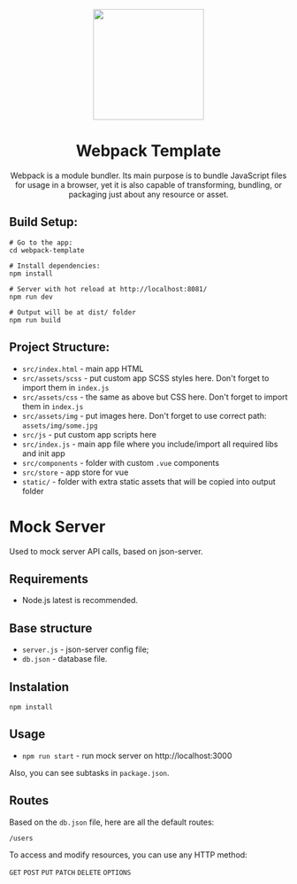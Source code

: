 <div align="center">
  <img width="200" height="200" src="https://webpack.js.org/assets/icon-square-big.svg">
  <h1>Webpack Template</h1>
  <p>
    Webpack is a module bundler. Its main purpose is to bundle JavaScript files for usage in a browser, yet it is also capable of transforming, bundling, or packaging just about any resource or asset.
  </p>
  </div>


## Build Setup:

``` 
# Go to the app:
cd webpack-template

# Install dependencies:
npm install

# Server with hot reload at http://localhost:8081/
npm run dev

# Output will be at dist/ folder
npm run build
```

## Project Structure:

* `src/index.html` - main app HTML
* `src/assets/scss` - put custom app SCSS styles here. Don't forget to import them in `index.js`
* `src/assets/css` - the same as above but CSS here. Don't forget to import them in `index.js`
* `src/assets/img` - put images here. Don't forget to use correct path: `assets/img/some.jpg`
* `src/js` - put custom app scripts here
* `src/index.js` - main app file where you include/import all required libs and init app
* `src/components` - folder with custom `.vue` components
* `src/store` - app store for vue
* `static/` - folder with extra static assets that will be copied into output folder

# Mock Server

Used to mock server API calls, based on json-server.

## Requirements

* Node.js latest is recommended.

## Base structure

* `server.js` - json-server config file;
* `db.json` - database file.

## Instalation

`npm install`

## Usage

* `npm run start` - run mock server on http://localhost:3000

Also, you can see subtasks in `package.json`.

## Routes

Based on the `db.json` file, here are all the default routes:

```
/users
```

To access and modify resources, you can use any HTTP method:
 
`GET` `POST` `PUT` `PATCH` `DELETE` `OPTIONS`
